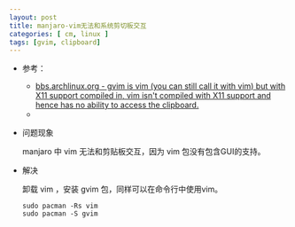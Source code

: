 ```yaml
---
layout: post
title: manjaro-vim无法和系统剪切板交互
categories: [ cm, linux ]
tags: [gvim, clipboard]
---
```


* 参考：
  * [bbs.archlinux.org - gvim is vim (you can still call it with vim) but with X11 support compiled in, vim isn't compiled with X11 support and hence has no ability to access the clipboard.](https://bbs.archlinux.org/viewtopic.php?pid=1821221#p1821221)
  * []()

* 问题现象

    manjaro 中 vim 无法和剪贴板交互，因为 vim 包没有包含GUI的支持。

* 解决

    卸载 vim ，安装 gvim 包，同样可以在命令行中使用vim。
    
    ~~~
    sudo pacman -Rs vim
    sudo pacman -S gvim
    ~~~


